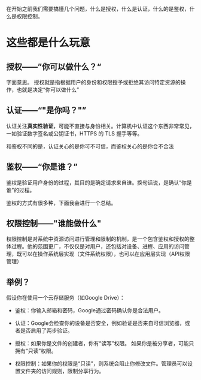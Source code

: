 在开始之前我们需要搞懂几个问题，什么是授权，什么是认证，什么的是鉴权，什么是权限控制。

# 这些都是什么玩意

## 授权——”你可以做什么？“

字面意思。
授权就是指根据用户的身份和权限授予或拒绝其访问特定资源的操作，也就是决定“你可以做什么”

## 认证——“"是你吗？"”

认证关注**真实性验证**，可能不直接与身份相关。计算机中认证这个东西非常常见，一如验证数字签名或公钥证书，HTTPS 的 TLS 握手等等。

和鉴权不同的是，认证关心的是你可不可信，而鉴权关心的是你合不合法

## 鉴权——“你是谁？”

鉴权是验证用户身份的过程，其目的是确定请求来自谁。换句话说，是确认“你是谁”的过程。

鉴权的方式有很多种，下面我会进行一个总结。

## 权限控制——"谁能做什么"

权限控制是对系统中资源访问进行管理和限制的机制，是一个包含鉴权和授权的整体过程。他的范围更广，不仅仅是对用户，还包括对设备、进程、应用的访问管理，既可以在操作系统层实现（文件系统权限），也可以在应用层实现（API权限管理）

## 举例？

假设你在使用一个云存储服务（如Google Drive）：

-   鉴权：你输入邮箱和密码，Google通过密码确认你是合法用户。

-   认证：Google会检查你的设备是否安全，例如验证是否来自可信浏览器，或者是否启用了两步验证。

-   授权：如果你是文件的创建者，你有“读写”权限。 如果你是被分享者，可能只拥有“只读”权限。

-   权限控制：如果你的权限是“只读”，则系统会阻止你修改文件。管理员可以设置文件夹的访问规则，限制分享行为。
